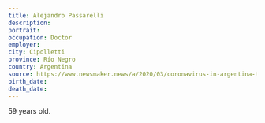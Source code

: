 ```yaml
---
title: Alejandro Passarelli
description: 
portrait: 
occupation: Doctor
employer: 
city: Cipolletti
province: Río Negro
country: Argentina
source: https://www.newsmaker.news/a/2020/03/coronavirus-in-argentina-the-doctor-alejandro-passarelli-who-was-hospitalized-in-neuquen-died-and-13-are-already-dead.html
birth_date: 
death_date: 
---
```


59 years old.
